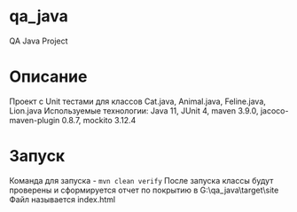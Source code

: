 # qa_java
QA Java Project

# Описание
Проект с Unit тестами для классов Cat.java, Animal.java, Feline.java, Lion.java
Используемые технологии: Java 11, JUnit 4, maven 3.9.0, jacoco-maven-plugin 0.8.7, mockito 3.12.4  

# Запуск
Команда для запуска - `mvn clean verify`
После запуска классы будут проверены и сформируется отчет по покрытию в G:\qa_java\target\site
Файл называется index.html
